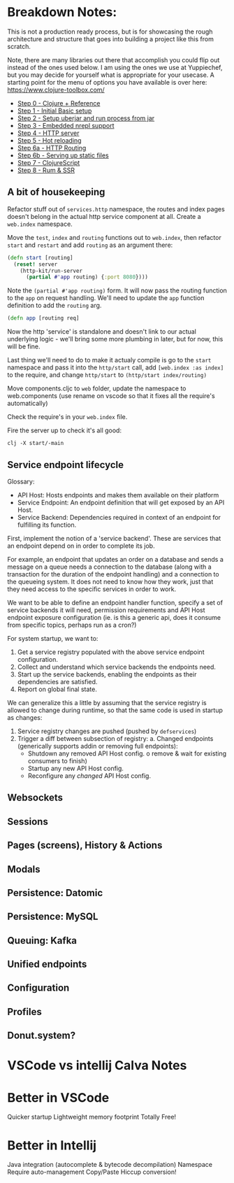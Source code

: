 # Breakdown Notes:

This is not a production ready process, but is for showcasing the rough architecture and structure that goes into building a project like this from scratch.

Note, there are many libraries out there that accomplish you could flip out instead of the ones used below. I am using the ones we use at Yuppiechef, but you may decide for yourself what is appropriate for your usecase. A starting point for the menu of options you have available is over here: https://www.clojure-toolbox.com/


 - [Step 0 - Clojure + Reference](doc/step0-reference.md)
 - [Step 1 - Initial Basic setup](doc/step1-initial.md)
 - [Step 2 - Setup uberjar and run process from jar](doc/step2-uberjar.md)
 - [Step 3 - Embedded nrepl support](doc/step3-nrepl.md)
 - [Step 4 - HTTP server](doc/step4-http.md)
 - [Step 5 - Hot reloading](doc/step5-hotreload.md)
 - [Step 6a - HTTP Routing](doc/step6a-httprouting.md)
 - [Step 6b - Serving up static files](doc/step6b-static-files.md)
 - [Step 7 - ClojureScript](doc/step7-clojurescript.md)
 - [Step 8 - Rum & SSR](doc/step8-rum.md)


## A bit of housekeeping

Refactor stuff out of `services.http` namespace, the routes and index pages doesn't belong in the actual http service component at all. Create a `web.index` namespace.

Move the `test`, `index` and `routing` functions out to `web.index`, then refactor `start` and `restart` and add `routing` as an argument there:

```clojure
(defn start [routing]
  (reset! server
    (http-kit/run-server
      (partial #'app routing) {:port 8080})))
```

Note the `(partial #'app routing)` form. It will now pass the routing function to the `app` on request handling. We'll need to update the `app` function definition to add the `routing` arg.

```clojure
(defn app [routing req]
```

Now the http 'service' is standalone and doesn't link to our actual underlying logic - we'll bring some more plumbing in later, but for now, this will be fine.

Last thing we'll need to do to make it actualy compile is go to the `start` namespace and pass it into the `http/start` call, add `[web.index :as index]` to the require, and change `http/start` to `(http/start index/routing)` 

Move components.cljc to `web` folder, update the namespace to web.components (use rename on vscode so that it fixes all the require's automatically)

Check the require's in your `web.index` file.

Fire the server up to check it's all good:

`clj -X start/-main`

## Service endpoint lifecycle

Glossary:
 - API Host: Hosts endpoints and makes them available on their platform
 - Service Endpoint: An endpoint definition that will get exposed by an API Host.
 - Service Backend: Dependencies required in context of an endpoint for fulfilling its function.


First, implement the notion of a 'service backend'. These are services that an endpoint depend on in order to complete its job.

For example, an endpoint that updates an order on a database and sends a message on a queue needs a connection to the database (along with a transaction for the duration of the endpoint handling) and a connection to the queueing system. It does not need to know how they work, just that they need access to the specific services in order to work.

We want to be able to define an endpoint handler function, specify a set of service backends it will need, permission requirements and API Host endpoint exposure configuration (ie. is this a generic api, does it consume from specific topics, perhaps run as a cron?)

For system startup, we want to:

1. Get a service registry populated with the above service endpoint configuration.
2. Collect and understand which service backends the endpoints need.
3. Start up the service backends, enabling the endpoints as their dependencies are satisfied.
4. Report on global final state.

We can generalize this a little by assuming that the service registry is allowed to change during runtime, so that the same code is used in startup as changes:

1. Service registry changes are pushed (pushed by `defservices`)
2. Trigger a diff between subsection of registry:
  a. Changed endpoints (generically supports addin or removing full endpoints):
    - Shutdown any removed API Host config.
      o remove & wait for existing consumers to finish)
    - Startup any new API Host config.
    - Reconfigure any _changed_ API Host config.

   

## Websockets

## Sessions

## Pages (screens), History & Actions

## Modals


## Persistence: Datomic

## Persistence: MySQL

## Queuing: Kafka

## Unified endpoints

## Configuration

## Profiles

## Donut.system?

# VSCode vs intellij Calva Notes


# Better in VSCode
Quicker startup
Lightweight memory footprint
Totally Free!

# Better in Intellij
Java integration (autocomplete & bytecode decompilation)
Namespace Require auto-management
Copy/Paste Hiccup conversion!

